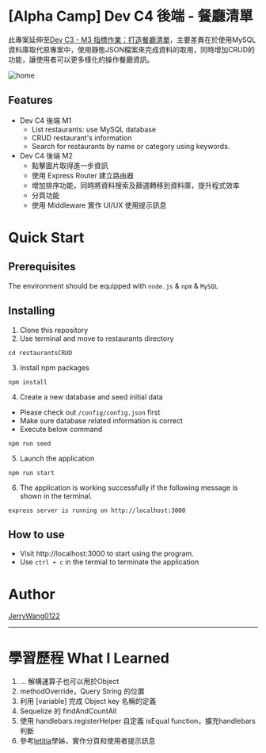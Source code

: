 # [Alpha Camp] Dev C4 後端 - 餐廳清單
此專案延伸至[Dev C3 - M3 指標作業：打造餐廳清單](https://github.com/JerryWang0122/restaurants)，主要差異在於使用MySQL資料庫取代原專案中，使用靜態JSON檔案來完成資料的取用，同時增加CRUD的功能，讓使用者可以更多樣化的操作餐廳資訊。

![home](https://github.com/JerryWang0122/restaurantsCRUD/blob/main/public/images/home.png?raw=true)


## Features
* Dev C4 後端 M1
  * List restaurants: use MySQL database
  * CRUD restaurant's information
  * Search for restaurants by name or category using keywords.
* Dev C4 後端 M2
  * 點擊圖片取得進一步資訊
  * 使用 Express Router 建立路由器
  * 增加排序功能，同時將資料搜索及篩選轉移到資料庫，提升程式效率
  * 分頁功能
  * 使用 Middleware 實作 UI/UX 使用提示訊息
  
# Quick Start
## Prerequisites
The environment should be equipped with `node.js` & `npm` & `MySQL`
## Installing
1. Clone this repository
2. Use terminal and move to restaurants directory
```
cd restaurantsCRUD
```
3. Install npm packages
```
npm install
```
4. Create a new database and seed initial data
* Please check out `/config/config.json` first
* Make sure database related information is correct
* Execute below command
```
npm run seed
```
5. Launch the application
```
npm run start
```
6. The application is working successfully if the following message is shown in the terminal.
```
express server is running on http://localhost:3000
```
## How to use
* Visit http://localhost:3000 to start using the program.
* Use `ctrl + c` in the termial to terminate the application

# Author
[JerryWang0122](https://github.com/JerryWang0122)

---

# 學習歷程 What I Learned
1. ... 解構運算子也可以用於Object
2. methodOverride，Query String 的位置
3. 利用 [variable] 完成 Object key 名稱的定義
4. Sequelize 的 findAndCountAll
5. 使用 handlebars.registerHelper 自定義 isEqual function，擴充handlebars判斷
6. 參考[letitia](https://github.com/letitia-chiu/restaurant-list)學姊，實作分頁和使用者提示訊息